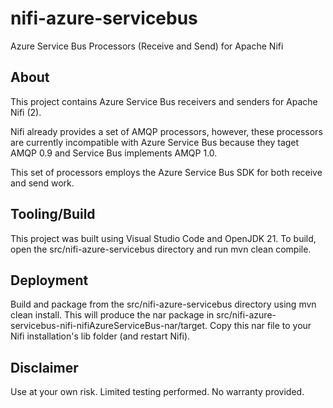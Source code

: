 # nifi-azure-servicebus
Azure Service Bus Processors (Receive and Send) for Apache Nifi

## About
This project contains Azure Service Bus receivers and senders for Apache Nifi (2).

Nifi already provides a set of AMQP processors, however, these processors are currently incompatible with Azure Service Bus because they taget AMQP 0.9 and Service Bus implements AMQP 1.0.

This set of processors employs the Azure Service Bus SDK for both receive and send work.

## Tooling/Build
This project was built using Visual Studio Code and OpenJDK 21.  To build, open the src/nifi-azure-servicebus directory and run mvn clean compile.

## Deployment
Build and package from the src/nifi-azure-servicebus directory using mvn clean install.  This will produce the nar package in src/nifi-azure-servicebus-nifi-nifiAzureServiceBus-nar/target.  Copy this nar file to your Nifi installation's lib folder (and restart Nifi).

## Disclaimer
Use at your own risk.  Limited testing performed.  No warranty provided.
